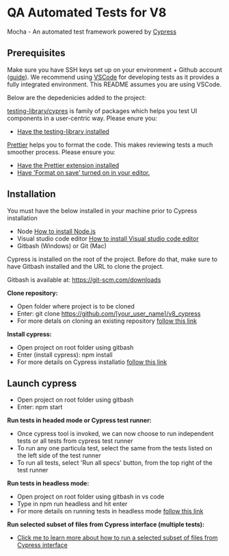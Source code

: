 # QA Automated Tests for V8 
Mocha - An automated test framework powered by [Cypress](https://www.cypress.io/)

## Prerequisites

Make sure you have SSH keys set up on your environment + Github account ([guide](https://help.github.com/en/articles/adding-a-new-ssh-key-to-your-github-account)). We recommend using [VSCode](https://code.visualstudio.com/) for developing tests as it provides a fully integrated environment. This README assumes you are using VSCode.

Below are the depedenicies added to the project:

[testing-library/cypres](https://testing-library.com/docs/dom-testing-library/api-queries)  is family of packages which helps you test UI components in a user-centric way. Please enure you:

- [Have the testing-library installed](https://testing-library.com/docs/dom-testing-library/install)

[Prettier](https://prettier.io) helps you to format the code. This makes reviewing tests a much smoother process. Please ensure you:

- [Have the Prettier extension installed](https://marketplace.visualstudio.com/items?itemName=esbenp.prettier-vscode)
- [Have 'Format on save' turned on in your editor.](https://code.visualstudio.com/docs/editor/codebasics#_formatting)

## Installation

You must have the below installed in your machine prior to Cypress installation

- Node [How to install Node.js](https://confluence.prod.pur3.net/display/CYP/How+to+install+Node.js)
- Visual studio code editor [How to install Visual studio code editor](https://confluence.prod.pur3.net/display/CYP/How+to+install+Visual+Studio+Code+editor)
- Gitbash (Windows) or Git (Mac)

Cypress is installed on the root of the project. Before do that, make sure to have Gitbash installed and the URL to clone the project.

Gitbash is available at: https://git-scm.com/downloads

**Clone repository:**
- Open folder where project is to be cloned
- Enter: git clone  https://github.com/[your_user_name]/v8_cypress
- For more detals on cloning an existing repository [follow this link](https://confluence.prod.pur3.net/display/CYP/Clone+existing+project+from+git+and+install+Cypress)

**Install cypress:**
- Open project on root folder using gitbash
- Enter (install cypress): npm install 
- For more details on Cypress installatio [follow this link](https://confluence.prod.pur3.net/display/CYP/Clone+existing+project+from+git+and+install+Cypress)


## Launch cypress
- Open project on root folder using gitbash
- Enter: npm start

**Run tests in headed mode or Cypress test runner:**
- Once cypress tool is invoked, we can now choose to run independent tests or all tests from cypress test runner
- To run any one particula test, select the same from the tests listed on the left side of the test runner
- To run all tests, select 'Run all specs' button, from the top right of the test runner

**Run tests in headless mode:**
 - Open project on root folder using gitbash in vs code
 - Type in npm run headless and hit enter
 - For more details on running tests in headless mode [follow this link](https://confluence.prod.pur3.net/display/CYP/Invoke+or+run+tests+from+command+line+in+headless+mode) 

**Run selected subset of files from Cypress interface (multiple tests):**
 - [Click me to learn more about how to run a selected subset of files from Cypress interface](https://github.com/cypress-io/cypress/issues/3607)
